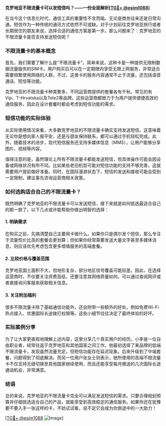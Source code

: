 **克罗地亚不限流量卡可以发短信吗？——一份全面解析[[TG💪+ @esim1088](https://t.me/s/esim1088)]**

在当今这个信息化时代，通信工具的重要性不言而喻。无论是商务往来还是日常沟通，短信作为一种传统的通讯方式依然不可或缺。对于计划前往克罗地亚旅行或者长期居住的朋友来说，选择合适的通信方案是第一步。那么问题来了：克罗地亚的不限流量卡是否支持发送短信呢？

### 不限流量卡的基本概念

首先，我们需要了解什么是“不限流量卡”。简单来说，这种卡是一种提供无限制数据流量服务的SIM卡。用户购买后可以在一定期限内享受无限上网服务，非常适合需要频繁使用网络的人群。不过，这类卡的服务内容通常不止于流量，还包括语音通话、短信等功能。

克罗地亚的不限流量卡种类繁多，不同运营商提供的套餐各有千秋。常见的有Vip、T-Hrvatska以及Tele2等品牌。这些运营商都致力于为用户提供便捷高效的通信服务，因此在设计套餐时都会考虑到短信功能的需求。

### 短信功能的实际体验

从实际使用情况来看，大多数克罗地亚的不限流量卡确实支持发送短信。这意味着无论你是想向家人报平安，还是与朋友保持联系，都可以通过手机轻松完成。此外，随着技术的进步，现代短信服务还支持多媒体信息（MMS），让用户能够分享图片、视频等内容。

值得注意的是，虽然理论上所有不限流量卡都能发送短信，但具体操作可能会因设备或网络状况有所不同。比如某些老旧机型可能对短信功能的支持不够完善，这就需要用户提前做好准备。同时，在国际漫游状态下，短信的发送和接收可能会受到一定限制，建议事先咨询运营商相关政策。

### 如何选购适合自己的不限流量卡？

既然明确了克罗地亚的不限流量卡可以发送短信，接下来就是如何挑选最适合自己的那一款了。以下几点或许能帮助你做出明智的选择：

#### 1. **明确需求**
   在购买之前，先搞清楚自己主要用卡做什么。如果你只是偶尔发个短信，那么专注于流量性价比高的套餐会更划算；但如果你经常需要发送大量文字甚至多媒体消息，则应该优先考虑包含更多增值服务的高端套餐。

#### 2. **比较价格与覆盖范围**
   克罗地亚国土面积不大，但地形复杂，部分地区信号覆盖可能较差。因此，在选择运营商时，不仅要关注资费高低，还要注意其网络质量如何。可以通过查阅网评或者直接询问客服来获取相关信息。

#### 3. **关注附加福利**
   很多不限流量卡除了基础通信功能外，还会附带一些额外的好处，例如免费Wi-Fi热点接入、优惠国际长途拨打权限等。这些小细节往往决定了最终体验的好坏。

### 实际案例分享

为了让大家更直观地理解上述内容，这里分享几个真实用户的经历。小李是一位自由职业者，经常往返于克罗地亚和其他国家之间工作。他最初选择了某品牌的低端不限流量卡，发现虽然流量充足，但短信功能存在延迟现象。后来升级到了中端套餐，问题得到了彻底解决。而另一位用户张女士则表示，她所使用的高端不限流量卡不仅支持无缝切换至其他国家继续使用，而且还能享受每月赠送的几次国际长途通话机会，非常满意。

### 结语

总的来说，克罗地亚的不限流量卡完全可以满足发送短信的需求。只要合理规划预算并仔细挑选适合自己的产品，就能享受到高效稳定的通信服务。如果你还在犹豫要不要入手一张这样的卡，不妨试试看，说不定它会成为你旅途中的一大助力！

[[TG💪+ @esim1088](https://t.me/s/esim1088) ![Image](https://i.postimg.cc/4NQfJmqS/Snipaste-2025-05-13-00-14-12.png)]